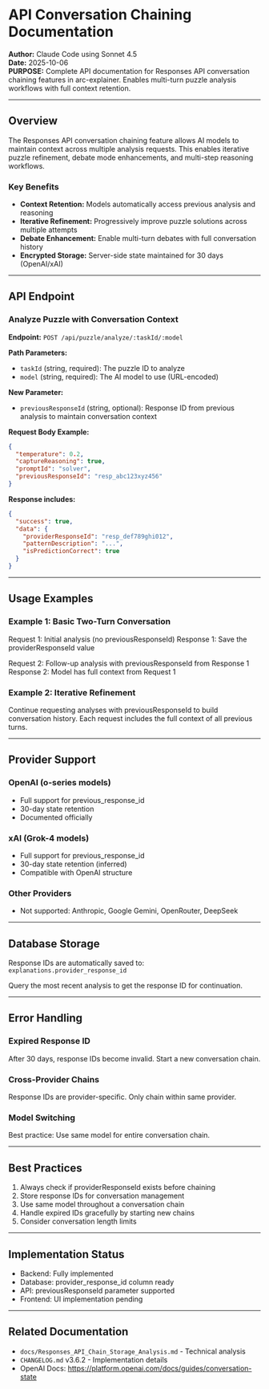 # API Conversation Chaining Documentation

**Author:** Claude Code using Sonnet 4.5  
**Date:** 2025-10-06  
**PURPOSE:** Complete API documentation for Responses API conversation chaining features in arc-explainer. Enables multi-turn puzzle analysis workflows with full context retention.

---

## Overview

The Responses API conversation chaining feature allows AI models to maintain context across multiple analysis requests. This enables iterative puzzle refinement, debate mode enhancements, and multi-step reasoning workflows.

### Key Benefits

- **Context Retention:** Models automatically access previous analysis and reasoning
- **Iterative Refinement:** Progressively improve puzzle solutions across multiple attempts
- **Debate Enhancement:** Enable multi-turn debates with full conversation history
- **Encrypted Storage:** Server-side state maintained for 30 days (OpenAI/xAI)

---

## API Endpoint

### Analyze Puzzle with Conversation Context

**Endpoint:** `POST /api/puzzle/analyze/:taskId/:model`

**Path Parameters:**
- `taskId` (string, required): The puzzle ID to analyze
- `model` (string, required): The AI model to use (URL-encoded)

**New Parameter:**
- `previousResponseId` (string, optional): Response ID from previous analysis to maintain conversation context

**Request Body Example:**
```json
{
  "temperature": 0.2,
  "captureReasoning": true,
  "promptId": "solver",
  "previousResponseId": "resp_abc123xyz456"
}
```

**Response includes:**
```json
{
  "success": true,
  "data": {
    "providerResponseId": "resp_def789ghi012",
    "patternDescription": "...",
    "isPredictionCorrect": true
  }
}
```

---

## Usage Examples

### Example 1: Basic Two-Turn Conversation

Request 1: Initial analysis (no previousResponseId)
Response 1: Save the providerResponseId value

Request 2: Follow-up analysis with previousResponseId from Response 1
Response 2: Model has full context from Request 1

### Example 2: Iterative Refinement

Continue requesting analyses with previousResponseId to build conversation history.
Each request includes the full context of all previous turns.

---

## Provider Support

### OpenAI (o-series models)
- Full support for previous_response_id
- 30-day state retention
- Documented officially

### xAI (Grok-4 models)
- Full support for previous_response_id
- 30-day state retention (inferred)
- Compatible with OpenAI structure

### Other Providers
- Not supported: Anthropic, Google Gemini, OpenRouter, DeepSeek

---

## Database Storage

Response IDs are automatically saved to: `explanations.provider_response_id`

Query the most recent analysis to get the response ID for continuation.

---

## Error Handling

### Expired Response ID
After 30 days, response IDs become invalid. Start a new conversation chain.

### Cross-Provider Chains
Response IDs are provider-specific. Only chain within same provider.

### Model Switching
Best practice: Use same model for entire conversation chain.

---

## Best Practices

1. Always check if providerResponseId exists before chaining
2. Store response IDs for conversation management
3. Use same model throughout a conversation chain
4. Handle expired IDs gracefully by starting new chains
5. Consider conversation length limits

---

## Implementation Status

- Backend: Fully implemented
- Database: provider_response_id column ready
- API: previousResponseId parameter supported
- Frontend: UI implementation pending

---

## Related Documentation

- `docs/Responses_API_Chain_Storage_Analysis.md` - Technical analysis
- `CHANGELOG.md` v3.6.2 - Implementation details
- OpenAI Docs: https://platform.openai.com/docs/guides/conversation-state
